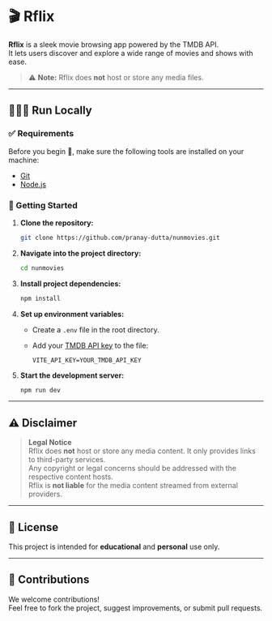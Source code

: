 # 🎬 Rflix

**Rflix** is a sleek movie browsing app powered by the TMDB API.  
It lets users discover and explore a wide range of movies and shows with ease.

> ⚠️ **Note:** Rflix does **not** host or store any media files.

---

## 👨🏻‍💻 Run Locally

### ✅ Requirements

Before you begin 🏁, make sure the following tools are installed on your machine:

- [Git](https://git-scm.com/)
- [Node.js](https://nodejs.org/)

### 🚀 Getting Started

1. **Clone the repository:**

   ```bash
   git clone https://github.com/pranay-dutta/nunmovies.git
   ```

2. **Navigate into the project directory:**

   ```bash
   cd nunmovies
   ```

3. **Install project dependencies:**

   ```bash
   npm install
   ```

4. **Set up environment variables:**

   - Create a `.env` file in the root directory.
   - Add your [TMDB API key](https://www.themoviedb.org/) to the file:

     ```env
     VITE_API_KEY=YOUR_TMDB_API_KEY
     ```

5. **Start the development server:**

   ```bash
   npm run dev
   ```

---

## ⚠️ Disclaimer

> **Legal Notice**  
> Rflix does **not** host or store any media content. It only provides links to third-party services.  
> Any copyright or legal concerns should be addressed with the respective content hosts.  
> Rflix is **not liable** for the media content streamed from external providers.

---

## 📄 License

This project is intended for **educational** and **personal** use only.

---

## 🙌 Contributions

We welcome contributions!  
Feel free to fork the project, suggest improvements, or submit pull requests.

